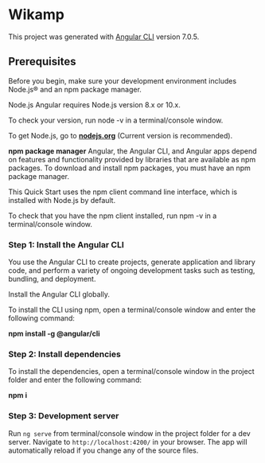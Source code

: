 # Wikamp

This project was generated with [Angular CLI](https://github.com/angular/angular-cli) version 7.0.5.

## Prerequisites
Before you begin, make sure your development environment includes Node.js® and an npm package manager.

Node.js
Angular requires Node.js version 8.x or 10.x.

To check your version, run node -v in a terminal/console window.

To get Node.js, go to __[nodejs.org](https://nodejs.org/en/)__ (Current version is recommended).

__npm package manager__
Angular, the Angular CLI, and Angular apps depend on features and functionality provided by libraries that are available as npm packages. To download and install npm packages, you must have an npm package manager.

This Quick Start uses the npm client command line interface, which is installed with Node.js by default.

To check that you have the npm client installed, run npm -v in a terminal/console window.

### Step 1: Install the Angular CLI
You use the Angular CLI to create projects, generate application and library code, and perform a variety of ongoing development tasks such as testing, bundling, and deployment.

Install the Angular CLI globally.

To install the CLI using npm, open a terminal/console window and enter the following command:

__npm install -g @angular/cli__


### Step 2: Install dependencies
To install the dependencies, open a terminal/console window in the project folder and enter the following command:

__npm i__



### Step 3: Development server

Run `ng serve` from terminal/console window in the project folder for a dev server. Navigate to `http://localhost:4200/` in your browser. The app will automatically reload if you change any of the source files.

